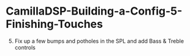 # CamillaDSP-Building-a-Config-5-Finishing-Touches
5. Fix up a few bumps and potholes in the SPL and add Bass &amp; Treble controls
